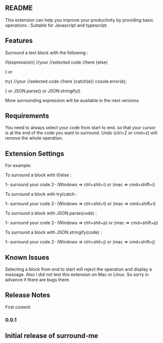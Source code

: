 ## README
This extension can help you improve your productivity by providing basic operations :
Suitable for Javascript and typescript.
## Features
Surround a text block with the following :

if(expression){
	//your
	//selected code
	//here
}else{
	
}
or 

try{
	//your
	//selected code
	//here
}catch(e){
	cosole.error(e);
	
}
or
JSON.parse(<yourSelectedExpressionHere>)
or
JSON.stringify(<yourSelectedExpressionHere>)

More surrounding expression will be available in the next versions

## Requirements
You need to always select your code from start to end. so that your cursor is at the end of the code you want to surround.
Undo (ctrl+Z or cmd+z) will remove the whole operation.
## Extension Settings
For example:

To surround a block with if/else :

1- surround your code 
2- (Windows => ctrl+shit+i) or (mac => cmd+shift+i)

To surround a block with try/catch :

1- surround your code 
2- (Windows => ctrl+shit+t) or (mac => cmd+shift+t)

To surround a block with JSON.parse(code) :

1- surround your code 
2- (Windows => ctrl+shit+p) or (mac => cmd+shift+p)

To surround a block with JSON.stringify(code) :

1- surround your code 
2- (Windows => ctrl+shit+j) or (mac => cmd+shift+j)

## Known Issues
Selecting a block from end to start will reject the operation and display a message.
Also I did not test this extension on Mac or Linux. So sorry in advance if there are bugs there.

## Release Notes
First commit

### 0.0.1
Initial release of surround-me
--